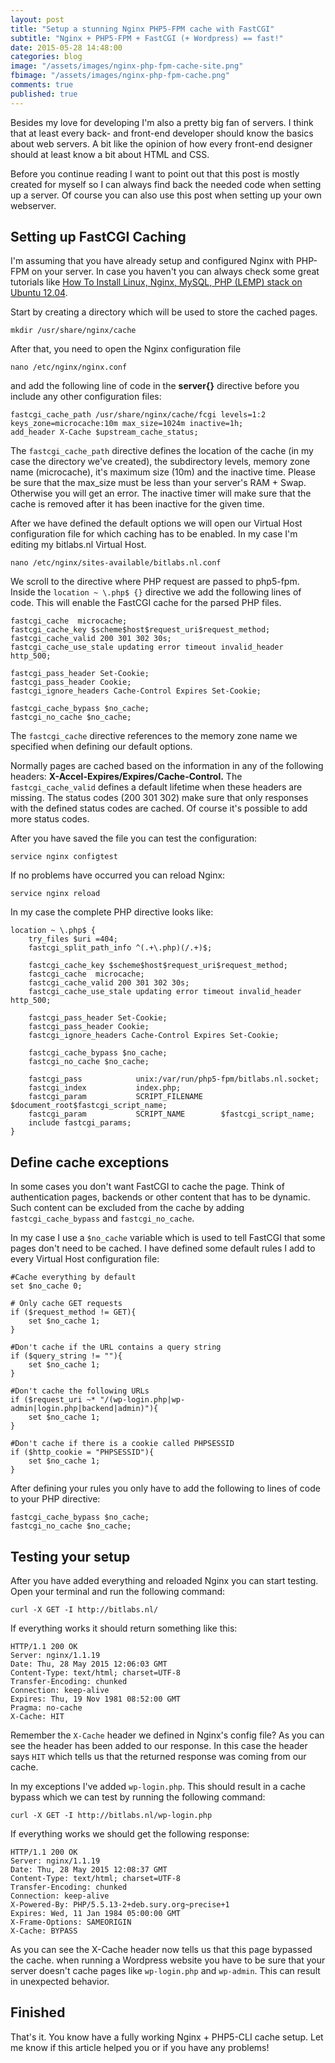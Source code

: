 ```yaml
---
layout: post
title: "Setup a stunning Nginx PHP5-FPM cache with FastCGI"
subtitle: "Nginx + PHP5-FPM + FastCGI (+ Wordpress) == fast!"
date: 2015-05-28 14:48:00
categories: blog
image: "/assets/images/nginx-php-fpm-cache-site.png"
fbimage: "/assets/images/nginx-php-fpm-cache.png"
comments: true
published: true
---
```


Besides my love for developing I'm also a pretty big fan of servers. I think that at least every back- and front-end developer should know the basics about web servers. A bit like the opinion of how every front-end designer should at least know a bit about HTML and CSS.

Before you continue reading I want to point out that this post is mostly created for myself so I can always find back the needed code when setting up a server. Of course you can also use this post when setting up your own webserver. 

## Setting up FastCGI Caching
I'm assuming that you have already setup and configured Nginx with PHP-FPM on your server. In case you haven't you can always check some great tutorials like [How To Install Linux, Nginx, MySQL, PHP (LEMP) stack on Ubuntu 12.04](https://www.digitalocean.com/community/tutorials/how-to-install-linux-nginx-mysql-php-lemp-stack-on-ubuntu-12-04).

Start by creating a directory which will be used to store the cached pages.

```
mkdir /usr/share/nginx/cache
```

After that, you need to open the Nginx configuration file

```
nano /etc/nginx/nginx.conf
```

and add the following line of code in the **server{}** directive before you include any other configuration files:

```
fastcgi_cache_path /usr/share/nginx/cache/fcgi levels=1:2 keys_zone=microcache:10m max_size=1024m inactive=1h;
add_header X-Cache $upstream_cache_status;
```

The ``fastcgi_cache_path`` directive defines the location of the cache (in my case the directory we've created), the subdirectory levels, memory zone name (microcache), it's maximum size (10m) and the inactive time. Please be sure that the max_size must be less than your server's RAM + Swap. Otherwise you will get an error. The inactive timer will make sure that the cache is removed after it has been inactive for the given time.

After we have defined the default options we will open our Virtual Host configuration file for which caching has to be enabled. In my case I'm editing my bitlabs.nl Virtual Host. 

```
nano /etc/nginx/sites-available/bitlabs.nl.conf
```

We scroll to the directive where PHP request are passed to php5-fpm. Inside the ``location ~ \.php$ {}`` directive we add the following lines of code. This will enable the FastCGI cache for the parsed PHP files. 

```
fastcgi_cache  microcache;
fastcgi_cache_key $scheme$host$request_uri$request_method;
fastcgi_cache_valid 200 301 302 30s;
fastcgi_cache_use_stale updating error timeout invalid_header http_500;

fastcgi_pass_header Set-Cookie;
fastcgi_pass_header Cookie;
fastcgi_ignore_headers Cache-Control Expires Set-Cookie;

fastcgi_cache_bypass $no_cache;
fastcgi_no_cache $no_cache;
```

The ``fastcgi_cache`` directive references to the memory zone name we specified when defining our default options. 

Normally pages are cached based on the information in any of the following headers: **X-Accel-Expires/Expires/Cache-Control.** The ``fastcgi_cache_valid`` defines a default lifetime when these headers are missing. The status codes (200 301 302) make sure that only responses with the defined status codes are cached. Of course it's possible to add more status codes.

After you have saved the file you can test the configuration:

``` 
service nginx configtest
```

If no problems have occurred you can reload Nginx:

```
service nginx reload
```

In my case the complete PHP directive looks like:

```
location ~ \.php$ {
    try_files $uri =404;
    fastcgi_split_path_info ^(.+\.php)(/.+)$;

    fastcgi_cache_key $scheme$host$request_uri$request_method;
    fastcgi_cache  microcache;
    fastcgi_cache_valid 200 301 302 30s;
    fastcgi_cache_use_stale updating error timeout invalid_header http_500;

    fastcgi_pass_header Set-Cookie;
    fastcgi_pass_header Cookie;
    fastcgi_ignore_headers Cache-Control Expires Set-Cookie;

    fastcgi_cache_bypass $no_cache;
    fastcgi_no_cache $no_cache;

    fastcgi_pass            unix:/var/run/php5-fpm/bitlabs.nl.socket;
    fastcgi_index           index.php;
    fastcgi_param           SCRIPT_FILENAME    $document_root$fastcgi_script_name;
    fastcgi_param           SCRIPT_NAME        $fastcgi_script_name;
    include fastcgi_params;
}

```

## Define cache exceptions
In some cases you don't want FastCGI to cache the page. Think of authentication pages, backends or other content that has to be dynamic. Such content can be excluded from the cache by adding ``fastcgi_cache_bypass`` and ``fastcgi_no_cache``. 

In my case I use a ``$no_cache`` variable which is used to tell FastCGI that some pages don't need to be cached. I have defined some default rules I add to every Virtual Host configuration file:

```
#Cache everything by default
set $no_cache 0;

# Only cache GET requests
if ($request_method != GET){
    set $no_cache 1;
}

#Don't cache if the URL contains a query string
if ($query_string != ""){
    set $no_cache 1;
}

#Don't cache the following URLs
if ($request_uri ~* "/(wp-login.php|wp-admin|login.php|backend|admin)"){
    set $no_cache 1;
}

#Don't cache if there is a cookie called PHPSESSID
if ($http_cookie = "PHPSESSID"){
    set $no_cache 1;
}
``` 

After defining your rules you only have to add the following to lines of code to your PHP directive:

```
fastcgi_cache_bypass $no_cache;
fastcgi_no_cache $no_cache;
```

## Testing your setup 

After you have added everything and reloaded Nginx you can start testing. Open your terminal and run the following command:

```
curl -X GET -I http://bitlabs.nl/
```

If everything works it should return something like this:

```
HTTP/1.1 200 OK
Server: nginx/1.1.19
Date: Thu, 28 May 2015 12:06:03 GMT
Content-Type: text/html; charset=UTF-8
Transfer-Encoding: chunked
Connection: keep-alive
Expires: Thu, 19 Nov 1981 08:52:00 GMT
Pragma: no-cache
X-Cache: HIT
```

Remember the ``X-Cache`` header we defined in Nginx's config file? As you can see the header has been added to our response. In this case the header says ``HIT`` which tells us that the returned response was coming from our cache.

In my exceptions I've added ``wp-login.php``. This should result in a cache bypass which we can test by running the following command:

```
curl -X GET -I http://bitlabs.nl/wp-login.php
```
If everything works we should get the following response:

```
HTTP/1.1 200 OK
Server: nginx/1.1.19
Date: Thu, 28 May 2015 12:08:37 GMT
Content-Type: text/html; charset=UTF-8
Transfer-Encoding: chunked
Connection: keep-alive
X-Powered-By: PHP/5.5.13-2+deb.sury.org~precise+1
Expires: Wed, 11 Jan 1984 05:00:00 GMT
X-Frame-Options: SAMEORIGIN
X-Cache: BYPASS
```

As you can see the X-Cache header now tells us that this page bypassed the cache. when running a Wordpress website you have to be sure that your server doesn't cache pages like ``wp-login.php`` and ``wp-admin``. This can result in unexpected behavior. 

## Finished

That's it. You know have a fully working Nginx + PHP5-CLI cache setup. Let me know if this article helped you or if you have any problems! 